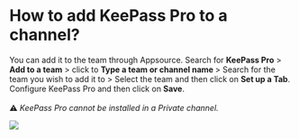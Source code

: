 # How to add KeePass Pro to a channel?

<p class="no-margin">You can add it to the team through Appsource. Search for <b>KeePass Pro</b> &gt; <b>Add to a team</b> &gt; click to <b>Type a team or channel name </b>&gt; Search for the team you wish to add it to &gt; Select the team and then click on <b>Set up a Tab</b>. Configure KeePass Pro and then click on <b>Save</b>.<br><br>⚠️ <i>KeePass Pro cannot be installed in a Private channel.</i></p>
<p class="no-margin"></p>
<div class="intercom-container"><img src="/assets/img/teams-pro/image_55.png"></div>

<Hubspot />
<Clarity />
<GoogleAnalytics />

